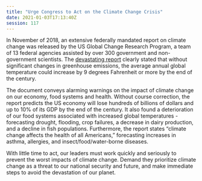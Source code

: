 ```yaml
---
title: "Urge Congress to Act on the Climate Change Crisis"
date: 2021-01-03T17:13:40Z
session: 117
---
```

In November of 2018, an extensive federally mandated report on climate change was released by the US Global Change Research Program, a team of 13 federal agencies assisted by over 300 government and non-government scientists. The [devastating report](https://nca2018.globalchange.gov/) clearly stated that without significant changes in greenhouse emissions, the average annual global temperature could increase by 9 degrees Fahrenheit or more by the end of the century.

The document conveys alarming warnings on the impact of climate change on our economy, food systems and health. Without course correction, the report predicts the US economy will lose hundreds of billions of dollars and up to 10% of its GDP by the end of the century. It also found a deterioration of our food systems associated with increased global temperatures - forecasting drought, flooding, crop failures, a decrease in dairy production, and a decline in fish populations. Furthermore, the report states “climate change affects the health of all Americans,” forecasting increases in asthma, allergies, and insect/food/water-borne  diseases. 

With little time to act, our leaders must work quickly and seriously to prevent the worst impacts of climate change. Demand they prioritize climate change as a threat to our national security and future, and make immediate steps to avoid the devastation of our planet. 
